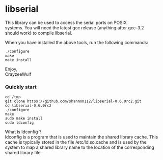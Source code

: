 # libserial
This library can be used to access the serial ports on POSIX  
systems. You will need the latest gcc release (anything after gcc-3.2  
should work) to compile libserial.  
  
When you have installed the above tools, run the following commands:  
```
./configure 
make
make install
```
Enjoy,  
CrayzeeWulf  
  
### Quickly start
```
cd /tmp
git clone https://github.com/shannon112/libserial-0.6.0rc2.git
cd libserial-0.6.0rc2
./configure
make
sudo make install
sudo ldconfig
```
What is ldconfig ?  
ldconfig is a program that is used to maintain the shared library cache. This cache is typically stored in the file /etc/ld.so.cache and is used by the system to map a shared library name to the location of the corresponding shared library file
